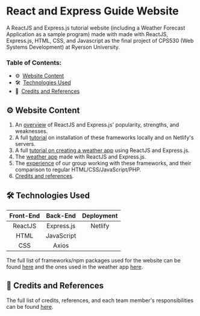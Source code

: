# React and Express Guide Website
A ReactJS and Express.js tutorial website (including a Weather Forecast Application as a sample program) made with made with ReactJS, Express.js, HTML, CSS, and Javascript as the final project of CPS530 (Web Systems Development) at Ryerson University.

### Table of Contents:
* ⚙️&ensp;[Website Content](https://github.com/Ghazalmir/React-and-Express-Guide/blob/main/README.md#%EF%B8%8F--website-content)
* 🛠&ensp;[Technologies Used](https://github.com/Ghazalmir/React-and-Express-Guide#-technologies-used)
* 🔗&ensp;[Credits and References](https://github.com/Ghazalmir/React-and-Express-Guide#-credits-and-references)

## ⚙️  Website Content
1. An [overview](https://cps530-final-project.netlify.app/) of ReactJS and Express.js' popularity, strengths, and weaknesses. 
2. A full [tutorial](https://cps530-final-project.netlify.app/installation) on installation of these frameworks locally and on Netlify's servers.
3. A full [tutorial on creating a weather app](https://cps530-final-project.netlify.app/tutorial) using ReactJS and Express.js.
4. The [weather app](https://cps530-final-project.netlify.app/demo) made with ReactJS and Express.js.
5. The [experience](https://cps530-final-project.netlify.app/conslusion) of our group working with these frameworks, and their comparison to regular HTML/CSS/JavaScript/PHP.
6. [Credits and references](https://cps530-final-project.netlify.app/credits). 

## 🛠 Technologies Used

| Front-End  | Back-End | Deployment | 
| :-------------: | :-------------: | :-------------: |
| ReactJS | Express.js | Netlify | 
| HTML | JavaScript | 
| CSS | Axios | 

The full list of frameworks/npm packages used for the website can be found [here](https://github.com/Ghazalmir/React-and-Express-Guide/blob/main/package.json) and the ones used in the weather app [here](https://github.com/Ghazalmir/React-and-Express-Guide/blob/main/weather-app-backend/package.json).

## 🔗 Credits and References
The full list of credits, references, and each team member's responsibilities can be found [here](https://cps530-final-project.netlify.app/credits). 


